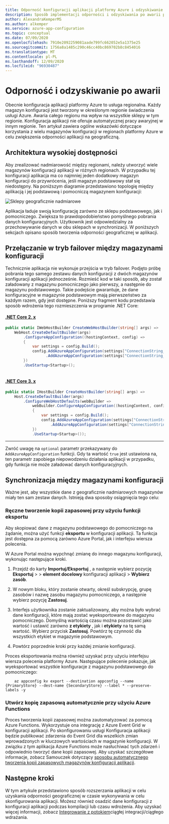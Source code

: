 ```yaml
---
title: Odporność konfiguracji aplikacji platformy Azure i odzyskiwanie po awarii
description: Sposób implementacji odporności i odzyskiwania po awarii przy użyciu konfiguracji aplikacji platformy Azure.
author: AlexandraKemperMS
ms.author: alkemper
ms.service: azure-app-configuration
ms.topic: conceptual
ms.date: 07/09/2020
ms.openlocfilehash: 7910e2092259081aade799fc662052e5a1375e25
ms.sourcegitcommit: 1756a8a1485c290c46cc40bc869702b8c8454016
ms.translationtype: MT
ms.contentlocale: pl-PL
ms.lasthandoff: 12/09/2020
ms.locfileid: "96930487"
---
```

# <a name="resiliency-and-disaster-recovery"></a>Odporność i odzyskiwanie po awarii

Obecnie konfiguracja aplikacji platformy Azure to usługa regionalna. Każdy magazyn konfiguracji jest tworzony w określonym regionie świadczenia usługi Azure. Awaria całego regionu ma wpływ na wszystkie sklepy w tym regionie. Konfiguracja aplikacji nie oferuje automatycznej pracy awaryjnej w innym regionie. Ten artykuł zawiera ogólne wskazówki dotyczące korzystania z wielu magazynów konfiguracji w regionach platformy Azure w celu zwiększenia odporności aplikacji na geograficzną.

## <a name="high-availability-architecture"></a>Architektura wysokiej dostępności

Aby zrealizować nadmiarowość między regionami, należy utworzyć wiele magazynów konfiguracji aplikacji w różnych regionach. W przypadku tej konfiguracji aplikacja ma co najmniej jeden dodatkowy magazyn konfiguracji do przywrócenia, jeśli magazyn podstawowy stał się niedostępny. Na poniższym diagramie przedstawiono topologię między aplikacją i jej podstawową i pomocniczą magazynem konfiguracji:

![Sklepy geograficznie nadmiarowe](./media/geo-redundant-app-configuration-stores.png)

Aplikacja ładuje swoją konfigurację zarówno ze sklepu podstawowego, jak i pomocniczego. Zwiększa to prawdopodobieństwo pomyślnego pobrania danych konfiguracyjnych. Użytkownik jest odpowiedzialny za przechowywanie danych w obu sklepach w synchronizacji. W poniższych sekcjach opisano sposób tworzenia odporności geograficznej w aplikacji.

## <a name="failover-between-configuration-stores"></a>Przełączanie w tryb failover między magazynami konfiguracji

Technicznie aplikacja nie wykonuje przejścia w tryb failover. Podjęto próbę pobrania tego samego zestawu danych konfiguracji z dwóch magazynów konfiguracji aplikacji jednocześnie. Rozmieść kod w taki sposób, aby został załadowany z magazynu pomocniczego jako pierwszy, a następnie do magazynu podstawowego. Takie podejście gwarantuje, że dane konfiguracyjne w magazynie podstawowym mają pierwszeństwo za każdym razem, gdy jest dostępne. Poniższy fragment kodu przedstawia sposób wdrożenia tego rozmieszczenia w programie .NET Core:

#### <a name="net-core-2x"></a>[.NET Core 2. x](#tab/core2x)

```csharp
public static IWebHostBuilder CreateWebHostBuilder(string[] args) =>
    WebHost.CreateDefaultBuilder(args)
        .ConfigureAppConfiguration((hostingContext, config) =>
        {
            var settings = config.Build();
            config.AddAzureAppConfiguration(settings["ConnectionString_SecondaryStore"], optional: true)
                  .AddAzureAppConfiguration(settings["ConnectionString_PrimaryStore"], optional: true);
        })
        .UseStartup<Startup>();
    
```

#### <a name="net-core-3x"></a>[.NET Core 3. x](#tab/core3x)

```csharp
public static IHostBuilder CreateHostBuilder(string[] args) =>
    Host.CreateDefaultBuilder(args)
        .ConfigureWebHostDefaults(webBuilder =>
            webBuilder.ConfigureAppConfiguration((hostingContext, config) =>
            {
                var settings = config.Build();
                config.AddAzureAppConfiguration(settings["ConnectionString_SecondaryStore"], optional: true)
                    .AddAzureAppConfiguration(settings["ConnectionString_PrimaryStore"], optional: true);
            })
            .UseStartup<Startup>());
```
---

Zwróć uwagę na `optional` parametr przekazywany do `AddAzureAppConfiguration` funkcji. Gdy ta wartość `true` jest ustawiona na, ten parametr zapobiega niepowodzeniu działania aplikacji w przypadku, gdy funkcja nie może załadować danych konfiguracyjnych.

## <a name="synchronization-between-configuration-stores"></a>Synchronizacja między magazynami konfiguracji

Ważne jest, aby wszystkie dane z geograficznie nadmiarowych magazynów miały ten sam zestaw danych. Istnieją dwa sposoby osiągnięcia tego celu:

### <a name="backup-manually-using-the-export-function"></a>Ręczne tworzenie kopii zapasowej przy użyciu funkcji eksportu

Aby skopiować dane z magazynu podstawowego do pomocniczego na żądanie, można użyć funkcji **eksportu** w konfiguracji aplikacji. Ta funkcja jest dostępna za pomocą zarówno Azure Portal, jak i interfejsu wiersza polecenia.

W Azure Portal można wypchnąć zmianę do innego magazynu konfiguracji, wykonując następujące kroki.

1. Przejdź do karty **Importuj/Eksportuj** , a następnie wybierz pozycję **Eksportuj**  >    >  **element docelowy** konfiguracji aplikacji  >  **Wybierz zasób**.

1. W nowym bloku, który zostanie otwarty, określ subskrypcję, grupę zasobów i nazwę zasobu magazynu pomocniczego, a następnie wybierz pozycję **Zastosuj**.

1. Interfejs użytkownika zostanie zaktualizowany, aby można było wybrać dane konfiguracji, które mają zostać wyeksportowane do magazynu pomocniczego. Domyślną wartością czasu można pozostawić jako wartość i ustawić zarówno **z etykiety** , jak i **etykiety** na tę samą wartość. Wybierz przycisk **Zastosuj**. Powtórz tę czynność dla wszystkich etykiet w magazynie podstawowym.

1. Powtórz poprzednie kroki przy każdej zmianie konfiguracji.

Proces eksportowania można również uzyskać przy użyciu interfejsu wiersza polecenia platformy Azure. Następujące polecenie pokazuje, jak wyeksportować wszystkie konfiguracje z magazynu podstawowego do pomocniczego:

```azurecli
    az appconfig kv export --destination appconfig --name {PrimaryStore} --dest-name {SecondaryStore} --label * --preserve-labels -y
```

### <a name="backup-automatically-using-azure-functions"></a>Utwórz kopię zapasową automatycznie przy użyciu Azure Functions

Proces tworzenia kopii zapasowej można zautomatyzować za pomocą Azure Functions. Wykorzystuje ona integrację z Azure Event Grid w konfiguracji aplikacji. Po skonfigurowaniu usługi Konfiguracja aplikacji będzie publikować zdarzenia do Event Grid dla wszelkich zmian wprowadzonych w kluczowych wartościach w magazynie konfiguracji. W związku z tym aplikacja Azure Functions może nasłuchiwać tych zdarzeń i odpowiednio tworzyć dane kopii zapasowej. Aby uzyskać szczegółowe informacje, zobacz Samouczek dotyczący [sposobu automatycznego tworzenia kopii zapasowych magazynów konfiguracji aplikacji](./howto-backup-config-store.md).

## <a name="next-steps"></a>Następne kroki

W tym artykule przedstawiono sposób rozszerzania aplikacji w celu uzyskania odporności geograficznej w czasie wykonywania w celu skonfigurowania aplikacji. Możesz również osadzić dane konfiguracji z konfiguracji aplikacji podczas kompilacji lub czasu wdrożenia. Aby uzyskać więcej informacji, zobacz [Integrowanie z potokiem](./integrate-ci-cd-pipeline.md)ciągłej integracji/ciągłego wdrażania.
